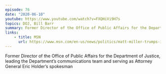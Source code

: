 ```yaml
---
episode: 76
date: "2020-06-10"
youtube: https://www.youtube.com/watch?v=FXQHiVi9H7s
topics: DOJ, Bill Barr
summary: Former Director of the Office of Public Affairs for the Department of Justice, leading the Department’s communications team and serving as Attorney General Eric Holder’s spokesman
links:
    - title: MSN
      url: https://www.msn.com/en-us/news/politics/matt-miller-trumps-inability-to-find-top-tier-legal-council-is-harming-his-argument/vi-AAK47Iq
---
```


Former Director of the Office of Public Affairs for the Department of Justice, leading the Department’s communications team and serving as Attorney General Eric Holder’s spokesman
